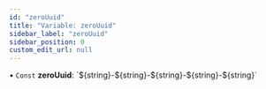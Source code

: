 ```yaml
---
id: "zeroUuid"
title: "Variable: zeroUuid"
sidebar_label: "zeroUuid"
sidebar_position: 0
custom_edit_url: null
---
```


• `Const` **zeroUuid**: \`$\{string}-$\{string}-$\{string}-$\{string}-$\{string}\`
